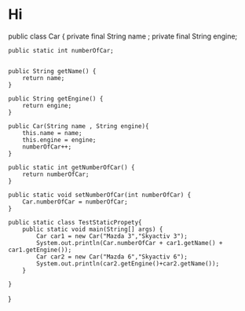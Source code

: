 # Hi
public class Car {
    private final String name ;
    private final String  engine;

    public static int numberOfCar;


    public String getName() {
        return name;
    }

    public String getEngine() {
        return engine;
    }

    public Car(String name , String engine){
        this.name = name;
        this.engine = engine;
        numberOfCar++;
    }

    public static int getNumberOfCar() {
        return numberOfCar;
    }

    public static void setNumberOfCar(int numberOfCar) {
        Car.numberOfCar = numberOfCar;
    }

    public static class TestStaticPropety{
        public static void main(String[] args) {
            Car car1 = new Car("Mazda 3","Skyactiv 3");
            System.out.println(Car.numberOfCar + car1.getName() + car1.getEngine());
            Car car2 = new Car("Mazda 6","Skyactiv 6");
            System.out.println(car2.getEngine()+car2.getName());
        }

    }
}
